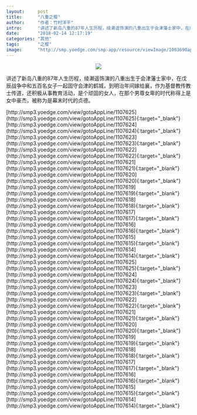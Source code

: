 ```yaml
---
layout:     post
title:      "八重之樱"
author:     "作者：竹村洋平"
intro:      "讲述了新岛八重的87年人生历程，绫濑遥饰演的八重出生于会津藩士家中，在戊辰战争中和五百名女子一起固守会津的鹤城，到明治年间嫁给襄，作为基督教传教士传道，还积极从事教育活动，是个顽固的女人，在那个男尊女卑的时代称得上是女中豪杰，被称为是幕末时代的贞德。"
date:       "2018-02-14 12:17:19"
categories: "其他"
tags:       "之樱"
image:      "http://smp.yoedge.com/smp-app/resource/viewImage/1003690appline.png"
---
```

<div style="text-align: center">
<p><img src="http://smp.yoedge.com/smp-app/resource/viewImage/1003690appline.png"/></p>
</div>
<p class="post-meta">
<span>讲述了新岛八重的87年人生历程，绫濑遥饰演的八重出生于会津藩士家中，在戊辰战争中和五百名女子一起固守会津的鹤城，到明治年间嫁给襄，作为基督教传教士传道，还积极从事教育活动，是个顽固的女人，在那个男尊女卑的时代称得上是女中豪杰，被称为是幕末时代的贞德。</span>
</p>
[http://smp3.yoedge.com/view/gotoAppLine/1107625](http://smp3.yoedge.com/view/gotoAppLine/1107625){:target="_blank"}
[http://smp3.yoedge.com/view/gotoAppLine/1107624](http://smp3.yoedge.com/view/gotoAppLine/1107624){:target="_blank"}
[http://smp3.yoedge.com/view/gotoAppLine/1107623](http://smp3.yoedge.com/view/gotoAppLine/1107623){:target="_blank"}
[http://smp3.yoedge.com/view/gotoAppLine/1107622](http://smp3.yoedge.com/view/gotoAppLine/1107622){:target="_blank"}
[http://smp3.yoedge.com/view/gotoAppLine/1107621](http://smp3.yoedge.com/view/gotoAppLine/1107621){:target="_blank"}
[http://smp3.yoedge.com/view/gotoAppLine/1107620](http://smp3.yoedge.com/view/gotoAppLine/1107620){:target="_blank"}
[http://smp3.yoedge.com/view/gotoAppLine/1107619](http://smp3.yoedge.com/view/gotoAppLine/1107619){:target="_blank"}
[http://smp3.yoedge.com/view/gotoAppLine/1107618](http://smp3.yoedge.com/view/gotoAppLine/1107618){:target="_blank"}
[http://smp3.yoedge.com/view/gotoAppLine/1107617](http://smp3.yoedge.com/view/gotoAppLine/1107617){:target="_blank"}
[http://smp3.yoedge.com/view/gotoAppLine/1107616](http://smp3.yoedge.com/view/gotoAppLine/1107616){:target="_blank"}
[http://smp3.yoedge.com/view/gotoAppLine/1107615](http://smp3.yoedge.com/view/gotoAppLine/1107615){:target="_blank"}
[http://smp3.yoedge.com/view/gotoAppLine/1107614](http://smp3.yoedge.com/view/gotoAppLine/1107614){:target="_blank"}
[http://smp3.yoedge.com/view/gotoAppLine/1107625](http://smp3.yoedge.com/view/gotoAppLine/1107625){:target="_blank"}
[http://smp3.yoedge.com/view/gotoAppLine/1107624](http://smp3.yoedge.com/view/gotoAppLine/1107624){:target="_blank"}
[http://smp3.yoedge.com/view/gotoAppLine/1107623](http://smp3.yoedge.com/view/gotoAppLine/1107623){:target="_blank"}
[http://smp3.yoedge.com/view/gotoAppLine/1107622](http://smp3.yoedge.com/view/gotoAppLine/1107622){:target="_blank"}
[http://smp3.yoedge.com/view/gotoAppLine/1107621](http://smp3.yoedge.com/view/gotoAppLine/1107621){:target="_blank"}
[http://smp3.yoedge.com/view/gotoAppLine/1107620](http://smp3.yoedge.com/view/gotoAppLine/1107620){:target="_blank"}
[http://smp3.yoedge.com/view/gotoAppLine/1107619](http://smp3.yoedge.com/view/gotoAppLine/1107619){:target="_blank"}
[http://smp3.yoedge.com/view/gotoAppLine/1107618](http://smp3.yoedge.com/view/gotoAppLine/1107618){:target="_blank"}
[http://smp3.yoedge.com/view/gotoAppLine/1107617](http://smp3.yoedge.com/view/gotoAppLine/1107617){:target="_blank"}
[http://smp3.yoedge.com/view/gotoAppLine/1107616](http://smp3.yoedge.com/view/gotoAppLine/1107616){:target="_blank"}
[http://smp3.yoedge.com/view/gotoAppLine/1107615](http://smp3.yoedge.com/view/gotoAppLine/1107615){:target="_blank"}
[http://smp3.yoedge.com/view/gotoAppLine/1107614](http://smp3.yoedge.com/view/gotoAppLine/1107614){:target="_blank"}


